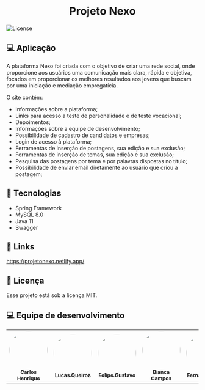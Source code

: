 <h1 align="center">
    <b>Projeto Nexo</b>
</h1>
  <img alt="License" src="https://img.shields.io/badge/license-MIT-brightgreen">
</p>

## 💻 Aplicação

A plataforma Nexo foi criada com o objetivo de criar uma rede social, onde proporcione aos usuários uma comunicação mais clara, rápida e objetiva, focados em proporcionar os melhores resultados aos jovens que buscam por uma iniciação e mediação empregatícia.

O site contém:

* Informações sobre a plataforma;
* Links para acesso a teste de personalidade e de teste vocacional;
* Depoimentos;
* Informações sobre a equipe de desenvolvimento;
* Possibilidade de cadastro de candidatos e empresas;
* Login de acesso à plataforma;
* Ferramentas de inserção de postagens, sua edição e sua exclusão;
* Ferramentas de inserção de temas, sua edição e sua exclusão;
* Pesquisa das postagens por tema e por palavras dispostas no título;
* Possibilidade de enviar email diretamente ao usuário que criou a postagem;


## 🚀 Tecnologias

* Spring Framework
* MySQL 8.0
* Java 11
* Swagger

## 🔗 Links

https://projetonexo.netlify.app/

## 📝 Licença

Esse projeto está sob a licença MIT. 

## 💻 Equipe de desenvolvimento

<table>
  <tr>
    <td align="center"><a href="https://github.com/ccarmo"><img style="border-radius: 50%;" src="https://i.ibb.co/YNJwy25/IMG-2427.jpg" width="100px;" alt=""/><br /><sub><b>Carlos Henrique</b></sub></a><br/></td>
    <td align="center"><a href="https://github.com/Goncroz"><img style="border-radius: 50%;" src="https://i.ibb.co/TT3BNQc/IMG-2702.jpg" width="100px;" alt=""/><br /><sub><b>Lucas Queiroz</b></sub></a><br /></td>
    <td align="center"><a href="https://github.com/Felipe0059"><img style="border-radius: 50%;" src="https://i.ibb.co/0hpMmGS/IMG-2505.jpg" width="100px;" alt=""/><br /><sub><b>Felipe Gustavo</b></sub></a><br /></td>
    <td align="center"><a href="https://github.com/byankaa"><img style="border-radius: 50%;" src="https://i.ibb.co/fnqzQHj/IMG-2549.jpg" width="100px;" alt=""/><br /><sub><b>Bianca Campos</b></sub></a><br /></td>
    <td align="center"><a href="https://github.com/Fernanda2207"><img style="border-radius: 50%;" src="https://i.ibb.co/SVgkk4b/IMG-2535.jpg" width="100px;" alt=""/><br /><sub><b>Fernanda Silva</b></sub></a><br /></td>
  </tr>
</table>
